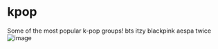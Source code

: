 # kpop
Some of the most popular k-pop groups!
bts
itzy
blackpink
aespa
twice
![image](https://user-images.githubusercontent.com/114507476/193379876-015d64d7-dd4f-4fd1-b824-8fb72e7e4ec1.png)
